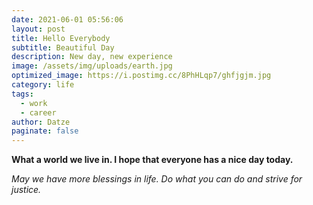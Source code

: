 ```yaml
---
date: 2021-06-01 05:56:06
layout: post
title: Hello Everybody
subtitle: Beautiful Day
description: New day, new experience
image: /assets/img/uploads/earth.jpg
optimized_image: https://i.postimg.cc/8PhHLqp7/ghfjgjm.jpg
category: life
tags:
  - work
  - career
author: Datze
paginate: false
---
```

**What a world we live in. I hope that everyone has a nice day today.** 

*May we have more blessings in life. Do what you can do and strive for justice.*